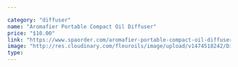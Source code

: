 ```yaml
---

category: "diffuser"
name: "Aromafier Portable Compact Oil Diffuser"
price: "$10.00"
link: "https://www.spaorder.com/aromafier-portable-compact-oil-diffuser/"
image: "http://res.cloudinary.com/fleuroils/image/upload/v1474518242/Diffuser/Aromafier.jpg"
type: 
---
```

